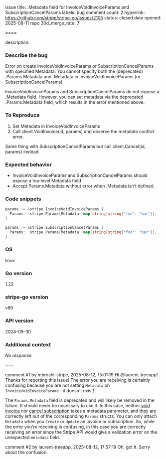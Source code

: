 issue title: .Metadata field for InvoiceVoidInvoiceParams and SubscriptionCancelParams
labels: bug
comment count: 2
hyperlink: https://github.com/stripe/stripe-go/issues/2105
status: closed
date opened: 2025-08-11
repo 30d_merge_rate: 7

====

description:
### Describe the bug

Error on create InvoiceVoidInvoiceParams or SubscriptionCancelParams with specified Metadata: You cannot specify both the (deprecated) .Params.Metadata and .Metadata in InvoiceVoidInvoiceParams (or SubscriptionCancelParams)

InvoiceVoidInvoiceParams and SubscriptionCancelParams do not expose a .Metadata field. However, you can set metadata via the deprecated .Params.Metadata field, which results in the error mentioned above.

### To Reproduce

1. Set Metadata in InvoiceVoidInvoiceParams
2. Call client.VoidInvoice(id, params) and observe the metadata conflict error.

Same thing with SubscriptionCancelParams but call client.Cancel(id, params) instead.


### Expected behavior

- InvoiceVoidInvoiceParams and SubscriptionCancelParams should expose a top‑level Metadata field
- Accept Params.Metadata without error when .Metadata isn’t defined.

### Code snippets

```Go
params := &stripe.InvoiceVoidInvoiceParams {
  Params:  stripe.Params{Metadata: map[string]string{"foo": "bar"}},
}

params := &stripe.SubscriptionCancelParams {
  Params:  stripe.Params{Metadata: map[string]string{"foo": "bar"}},
}
```

### OS

linux

### Go version

1.22

### stripe-go version

v80

### API version

 2024-09-30

### Additional context

_No response_

===

comment #1 by mbroshi-stripe, 2025-08-12, 15:01:19
Hi @laurent-treeapp! Thanks for reporting this issue! The error you are receiving is certainly confusing because you are not setting `Metadata` on `InvoiceVoidInvoiceParams`--it doesn't exist! 

The `Params.Metadata` field is deprecated and will likely be removed in the future. It should never be necessary to use it. In this case, neither [void invoice](https://docs.stripe.com/api/invoices/void) nor [cancel subscription](https://docs.stripe.com/api/subscriptions/cancel) takes a metadata parameter, and they are correctly left out of the corresponding `Params` structs. You can only attach `Metadata` when you `Create` or `Update` an invoice or subscription. So, while the error you're receiving is confusing, in this case you are correctly receiving an error since the Stripe API would give a validation error on the unexpected `metadata` field.

comment #2 by laurent-treeapp, 2025-08-12, 17:57:19
Oh, got it. Sorry about the confusion.
